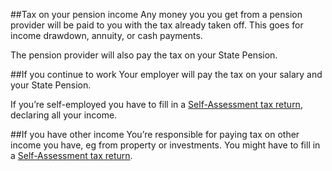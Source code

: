 ##Tax on your pension income
Any money you you get from a pension provider will be paid to you with the tax already taken off. This goes for income drawdown, annuity, or cash payments.

The pension provider will also pay the tax on your State Pension.

##If you continue to work
Your employer will pay the tax on your salary and your State Pension.

If you’re self-employed you have to fill in a [Self-Assessment tax return](www.gov.uk/self-assessment-tax-returns), declaring all your income.

##If you have other income
You’re responsible for paying tax on other income you have, eg from property or investments. You might have to fill in a  [Self-Assessment tax return](www.gov.uk/self-assessment-tax-returns).
